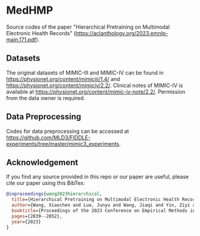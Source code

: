 # MedHMP
Source codes of the paper "Hierarchical Pretraining on Multimodal Electronic Health Records" (https://aclanthology.org/2023.emnlp-main.171.pdf). 

## Datasets

The original datasets of MIMIC-III and MIMIC-IV can be found in https://physionet.org/content/mimiciii/1.4/ and https://physionet.org/content/mimiciv/2.2/. Clinical notes of MIMIC-IV is available at https://physionet.org/content/mimic-iv-note/2.2/. Permission from the data owner is required.

## Data Preprocessing

Codes for data preprocessing can be accessed at https://github.com/MLD3/FIDDLE-experiments/tree/master/mimic3_experiments. 


## Acknowledgement

If you find any source provided in this repo or our paper are useful, please cite our paper using this BibTex:

```bibtex
@inproceedings{wang2023hierarchical,
  title={Hierarchical Pretraining on Multimodal Electronic Health Records},
  author={Wang, Xiaochen and Luo, Junyu and Wang, Jiaqi and Yin, Ziyi and Cui, Suhan and Zhong, Yuan and Wang, Yaqing and Ma, Fenglong},
  booktitle={Proceedings of the 2023 Conference on Empirical Methods in Natural Language Processing},
  pages={2839--2852},
  year={2023}
}
```
